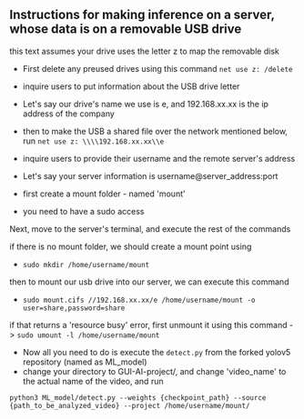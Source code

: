 ## Instructions for making inference on a server, whose data is on a removable USB drive

this text assumes your drive uses the letter z to map the removable disk

  * First delete any preused drives using this command
      `net use z: /delete`
      
  * inquire users to put information about the USB drive letter
  * Let's say our drive's name we use is e, and 192.168.xx.xx is the ip address of the company

  * then to make the USB a shared file over the network mentioned below, run
      `net use z: \\\\192.168.xx.xx\\e`

  * inquire users to provide their username and the remote server's address
  * Let's say your server information is username@server_address:port
  * first create a mount folder - named 'mount'
  * you need to have a sudo access

Next, move to the server's terminal, and execute the rest of the commands

if there is no mount folder, we should create a mount point using

  * `sudo mkdir /home/username/mount`

then to mount our usb drive into our server, we can execute this command

* `sudo mount.cifs //192.168.xx.xx/e /home/username/mount -o user=share,password=share`

if that returns a 'resource busy' error, first unmount it using this command -> `sudo umount -l /home/username/mount`

* Now all you need to do is execute the `detect.py` from the forked yolov5 repository (named as ML_model)
* change your directory to GUI-AI-project/, and change 'video_name' to the actual name of the video, and run

`python3 ML_model/detect.py --weights {checkpoint_path} --source {path_to_be_analyzed_video} --project /home/username/mount/`

